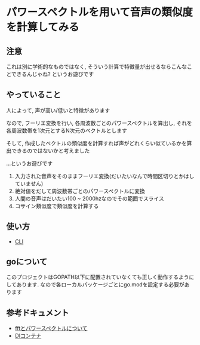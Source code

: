 # パワースペクトルを用いて音声の類似度を計算してみる

## 注意

これは別に学術的なものではなく, そういう計算で特徴量が出せるならこんなことできるんじゃね? というお遊びです

## やっていること

人によって, 声が高い/低いと特徴があります

なので, フーリエ変換を行い, 各周波数ごとのパワースペクトルを算出し, それを各周波数帯を1次元とするN次元のベクトルとします

そして, 作成したベクトルの類似度を計算すれば声がどれくらい似ているかを算出できるのではないかと考えました

...というお遊びです

1. 入力された音声をそのままフーリエ変換(だいたいなんで時間区切りとかはしていません)
2. 絶対値をだして周波数帯ごとのパワースペクトルに変換
3. 人間の音声はだいたい100 ~ 2000hzなのでその範囲でスライス
4. コサイン類似度で類似度を計算する

## 使い方

- [CLI](./src/Task/Task.md)

## goについて

このプロジェクトはGOPATH以下に配置されていなくても正しく動作するようにしてあります. なので各ローカルパッケージごとにgo.modを設定する必要があります

## 参考ドキュメント

- [fftとパワースペクトルについて](https://jp.mathworks.com/help/signal/examples/measuring-signal-similarities.html)
- [DIコンテナ](https://github.com/google/wire)
